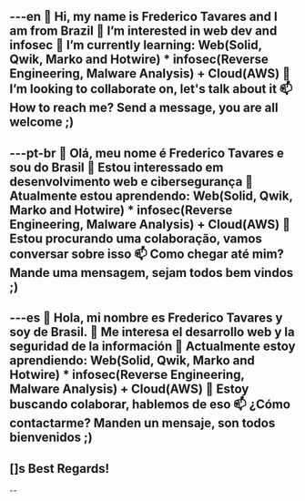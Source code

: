 
---en
👋 Hi, my name is Frederico Tavares and I am from Brazil
👀 I’m interested in web dev and infosec
🌱 I’m currently learning: Web(Solid, Qwik, Marko and Hotwire) * infosec(Reverse Engineering, Malware Analysis) + Cloud(AWS)
💞️ I’m looking to collaborate on, let's talk about it
📫 How to reach me? Send a message, you are all welcome ;)
-
---pt-br
👋 Olá, meu nome é Frederico Tavares e sou do Brasil
👀 Estou interessado em desenvolvimento web e cibersegurança
🌱 Atualmente estou aprendendo: Web(Solid, Qwik, Marko and Hotwire) * infosec(Reverse Engineering, Malware Analysis) + Cloud(AWS)
💞️ Estou procurando uma colaboração, vamos conversar sobre isso
📫 Como chegar até mim? Mande uma mensagem, sejam todos bem vindos ;)
-
---es
👋 Hola, mi nombre es Frederico Tavares y soy de Brasil.
👀 Me interesa el desarrollo web y la seguridad de la información
🌱 Actualmente estoy aprendiendo: Web(Solid, Qwik, Marko and Hotwire) * infosec(Reverse Engineering, Malware Analysis) + Cloud(AWS)
💞️ Estoy buscando colaborar, hablemos de eso
📫 ¿Cómo contactarme? Manden un mensaje, son todos bienvenidos ;)
- 
[]s
Best Regards!
-

--
